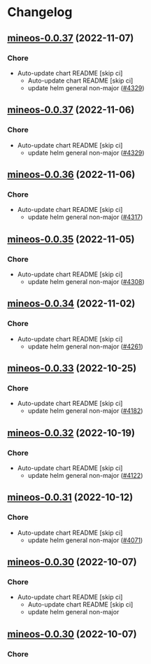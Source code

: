 # Changelog



## [mineos-0.0.37](https://github.com/truecharts/charts/compare/mineos-0.0.36...mineos-0.0.37) (2022-11-07)

### Chore

- Auto-update chart README [skip ci]
  - Auto-update chart README [skip ci]
  - update helm general non-major ([#4329](https://github.com/truecharts/charts/issues/4329))




## [mineos-0.0.37](https://github.com/truecharts/charts/compare/mineos-0.0.36...mineos-0.0.37) (2022-11-06)

### Chore

- Auto-update chart README [skip ci]
  - update helm general non-major ([#4329](https://github.com/truecharts/charts/issues/4329))




## [mineos-0.0.36](https://github.com/truecharts/charts/compare/mineos-0.0.35...mineos-0.0.36) (2022-11-06)

### Chore

- Auto-update chart README [skip ci]
  - update helm general non-major ([#4317](https://github.com/truecharts/charts/issues/4317))




## [mineos-0.0.35](https://github.com/truecharts/charts/compare/mineos-0.0.34...mineos-0.0.35) (2022-11-05)

### Chore

- Auto-update chart README [skip ci]
  - update helm general non-major ([#4308](https://github.com/truecharts/charts/issues/4308))




## [mineos-0.0.34](https://github.com/truecharts/charts/compare/mineos-0.0.33...mineos-0.0.34) (2022-11-02)

### Chore

- Auto-update chart README [skip ci]
  - update helm general non-major ([#4261](https://github.com/truecharts/charts/issues/4261))




## [mineos-0.0.33](https://github.com/truecharts/charts/compare/mineos-0.0.32...mineos-0.0.33) (2022-10-25)

### Chore

- Auto-update chart README [skip ci]
  - update helm general non-major ([#4182](https://github.com/truecharts/charts/issues/4182))




## [mineos-0.0.32](https://github.com/truecharts/charts/compare/mineos-0.0.31...mineos-0.0.32) (2022-10-19)

### Chore

- Auto-update chart README [skip ci]
  - update helm general non-major ([#4122](https://github.com/truecharts/charts/issues/4122))




## [mineos-0.0.31](https://github.com/truecharts/charts/compare/mineos-0.0.30...mineos-0.0.31) (2022-10-12)

### Chore

- Auto-update chart README [skip ci]
  - update helm general non-major ([#4071](https://github.com/truecharts/charts/issues/4071))




## [mineos-0.0.30](https://github.com/truecharts/charts/compare/mineos-0.0.29...mineos-0.0.30) (2022-10-07)

### Chore

- Auto-update chart README [skip ci]
  - Auto-update chart README [skip ci]
  - update helm general non-major




## [mineos-0.0.30](https://github.com/truecharts/charts/compare/mineos-0.0.29...mineos-0.0.30) (2022-10-07)

### Chore
